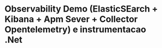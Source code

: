# Observability Demo (ElasticSEarch + Kibana + Apm Sever + Collector Opentelemetry) e instrumentacao .Net 

